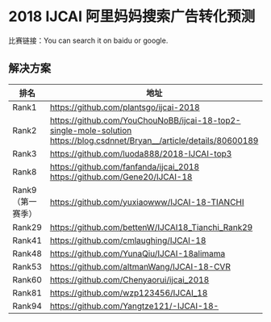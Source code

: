 
# 2018 IJCAI 阿里妈妈搜索广告转化预测

比赛链接：You can search it on baidu or google.

## 解决方案
|排名|地址|
|----|----|
|Rank1|https://github.com/plantsgo/ijcai-2018|
|Rank2|https://github.com/YouChouNoBB/ijcai-18-top2-single-mole-solution<br>https://blog.csdnnet/Bryan__/article/details/80600189|
|Rank3|https://github.com/luoda888/2018-IJCAI-top3|
|Rank8|https://github.com/fanfanda/ijcai_2018<br>https://github.com/Gene20/IJCAI-18|
|Rank9（第一赛季）|https://github.com/yuxiaowww/IJCAI-18-TIANCHI|
|Rank29|https://github.com/bettenW/IJCAI18_Tianchi_Rank29|
|Rank41|https://github.com/cmlaughing/IJCAI-18|
|Rank48|https://github.com/YunaQiu/IJCAI-18alimama|
|Rank53|https://github.com/altmanWang/IJCAI-18-CVR|
|Rank60|https://github.com/Chenyaorui/ijcai_2018|
|Rank81|https://github.com/wzp123456/IJCAI_18|
|Rank94|https://github.com/Yangtze121/-IJCAI-18-|
